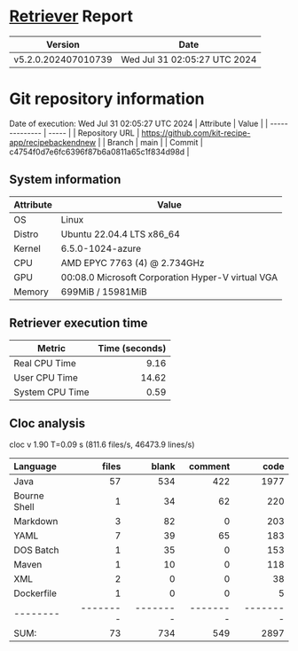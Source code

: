 # [Retriever](https://github.com/PalladioSimulator/Palladio-ReverseEngineering-Retriever) Report
| Version | Date |
| ------- | ---- |
| v5.2.0.202407010739 | Wed Jul 31 02:05:27 UTC 2024 |

# Git repository information
Date of execution: Wed Jul 31 02:05:27 UTC 2024
|    Attribute   | Value |
| -------------- | ----- |
| Repository URL | https://github.com/kit-recipe-app/recipebackendnew |
| Branch         | main |
| Commit         | c4754f0d7e6fc6396f87b6a0811a65c1f834d98d |


## System information
| Attribute | Value |
| --------- | ----- |
| OS | Linux  |
| Distro | Ubuntu 22.04.4 LTS x86_64  |
| Kernel | 6.5.0-1024-azure  |
| CPU | AMD EPYC 7763 (4) @ 2.734GHz  |
| GPU | 00:08.0 Microsoft Corporation Hyper-V virtual VGA  |
| Memory | 699MiB / 15981MiB  |

## Retriever execution time
| Metric | Time (seconds) |
| --- | ---: |
| Real CPU Time | 9.16 |
| User CPU Time | 14.62 |
| System CPU Time | 0.59 |
<!--
Explainations:
- __Real CPU Time__: actual time the command has run (can be less than total time spent in user and system mode for multi-threaded processes)
- __User CPU Time__: time the command has spent running in user mode
- __System CPU Time__: time the command has spent running in system or kernel mode
-->

## Cloc analysis
cloc v 1.90  T=0.09 s (811.6 files/s, 46473.9 lines/s)

Language|files|blank|comment|code
:-------|-------:|-------:|-------:|-------:
Java|57|534|422|1977
Bourne Shell|1|34|62|220
Markdown|3|82|0|203
YAML|7|39|65|183
DOS Batch|1|35|0|153
Maven|1|10|0|118
XML|2|0|0|38
Dockerfile|1|0|0|5
--------|--------|--------|--------|--------
SUM:|73|734|549|2897
